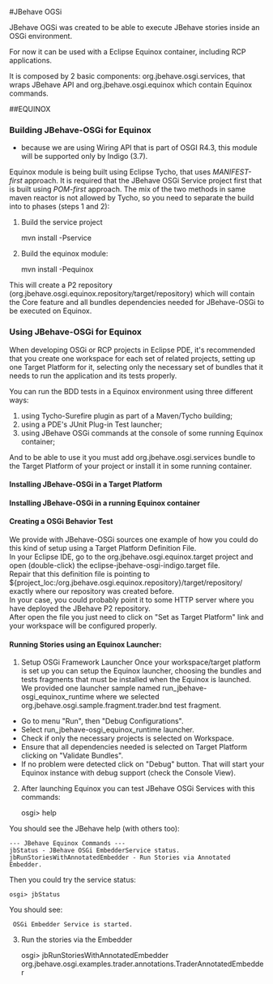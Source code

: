 #JBehave OGSi

JBehave OGSi was created to be able to execute JBehave stories inside an OSGi environment.

For now it can be used with a Eclipse Equinox container, including RCP applications.

It is composed by 2 basic components: org.jbehave.osgi.services, that wraps JBehave API and org.jbehave.osgi.equinox which contain Equinox commands.
 
##EQUINOX

### Building JBehave-OSGi for Equinox
* because we are using Wiring API that is part of OSGI R4.3, this module will be supported only by Indigo (3.7).

Equinox module is being built using Eclipse Tycho, that uses _MANIFEST-first_ approach. 
It is required that the JBehave OSGi Service project first that is built using _POM-first_ approach.
The mix of the two methods in same maven reactor is not allowed by Tycho, so you need to separate the build into to phases (steps 1 and 2):

1) Build the service project

	mvn install -Pservice

2) Build the equinox module: 

	mvn install -Pequinox

This will create a P2 repository (org.jbehave.osgi.equinox.repository/target/repository) which will contain the Core feature and all bundles dependencies needed for JBehave-OSGi to be executed on Equinox.


### Using JBehave-OSGi for Equinox

When developing OSGi or RCP projects in Eclipse PDE, it's recommended that you create one workspace for each set of related projects, setting up one Target Platform for it, selecting only the necessary set of bundles that it needs to run the application and its tests properly.

You can run the BDD tests in a Equinox environment using three different ways: 

1) using Tycho-Surefire plugin as part of a Maven/Tycho building;
2) using a PDE's JUnit Plug-in Test launcher;
3) using JBehave OSGi commands at the console of some running Equinox container;

And to be able to use it you must add org.jbehave.osgi.services bundle to the Target Platform of your project or install it in some running container.


#### Installing JBehave-OSGi in a Target Platform


#### Installing JBehave-OSGi in a running Equinox container


#### Creating a OSGi Behavior Test


 
  
We provide with JBehave-OSGi sources one example of how you could do this kind of setup using a Target Platform Definition File.  
In your Eclipse IDE, go to the org.jbehave.osgi.equinox.target project and open (double-click) the eclipse-jbehave-osgi-indigo.target file.    
Repair that this definition file is pointing to ${project_loc:/org.jbehave.osgi.equinox.repository}/target/repository/ exactly where our repository was created before.  
In your case, you could probably point it to some HTTP server where you have deployed the JBehave P2 repository.  
After open the file you just need to click on "Set as Target Platform" link and your workspace will be configured properly.


#### Running Stories using an Equinox Launcher:

1) Setup OSGi Framework Launcher
Once your workspace/target platform is set up you can setup the Equinox launcher, choosing the bundles and tests fragments that must be installed when the Equinox is launched.  
We provided one launcher sample named run_jbehave-osgi_equinox_runtime where we selected org.jbehave.osgi.sample.fragment.trader.bnd test fragment.

- Go to menu "Run", then "Debug Configurations". 
- Select run_jbehave-osgi_equinox_runtime launcher.
- Check if only the necessary projects is selected on Workspace. 
- Ensure that all dependencies needed is selected on Target Platform clicking on "Validate Bundles". 
- If no problem were detected click on "Debug" button. That will start your Equinox instance with debug support (check the Console View).

2) After launching Equinox you can test JBehave OSGi Services with this commands:

    osgi> help
    
You should see the JBehave help (with others too):

	--- JBehave Equinox Commands ---
	jbStatus - JBehave OSGi EmbedderService status.
	jbRunStoriesWithAnnotatedEmbedder - Run Stories via Annotated Embedder. 
	
Then you could try the service status:

    osgi> jbStatus
    
You should see:

     OSGi Embedder Service is started.      

3) Run the stories via the Embedder

    osgi> jbRunStoriesWithAnnotatedEmbedder org.jbehave.osgi.examples.trader.annotations.TraderAnnotatedEmbedder
    